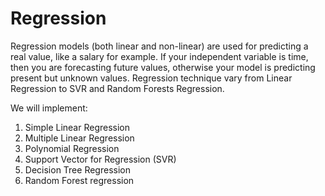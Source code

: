 # Regression

Regression models (both linear and non-linear) are used for predicting a real value, like a salary for
example. If your independent variable is time, then you are forecasting future values, otherwise your model
is predicting present but unknown values. Regression technique vary from Linear Regression to SVR and Random
Forests Regression.

We will implement:
1. Simple Linear Regression
2. Multiple Linear Regression
3. Polynomial Regression
4. Support Vector for Regression (SVR)
5. Decision Tree Regression
6. Random Forest regression